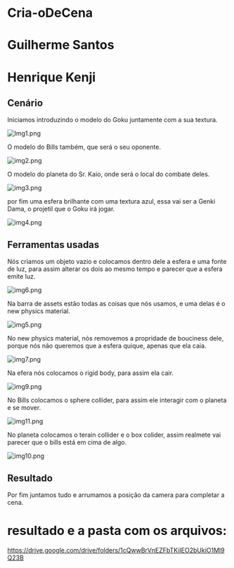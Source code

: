 # Cria-oDeCena
# Guilherme Santos
# Henrique Kenji

## Cenário

Iniciamos introduzindo o modelo do Goku juntamente com a sua textura.

![Img1.png](https://github.com/Blackszz/Cria-oDeCena/assets/163131651/132707e1-6dc5-49f0-a2ff-4e63481ea66a)

O modelo do Bills também, que será o seu oponente.

![img2.png](https://github.com/Blackszz/Cria-oDeCena/assets/163131651/1fd73278-e902-4acf-8460-4fe05327c209)

O modelo do planeta do Sr. Kaio, onde será o local do combate deles.

![img3.png](https://github.com/Blackszz/Cria-oDeCena/assets/163131651/418e4b1a-8cfc-4afa-81d8-7bbf68dc3bcd)

por fim uma esfera brilhante com uma textura azul, essa vai ser a Genki Dama, o projetil que o Goku irá jogar.

![img4.png](https://github.com/Blackszz/Cria-oDeCena/assets/163131651/b2d1f3b4-63d0-45ba-95c6-6686648a13c0)


## Ferramentas usadas

Nós criamos um objeto vazio e colocamos dentro dele a esfera e uma fonte de luz, para assim alterar os dois ao mesmo tempo e parecer que a esfera emite luz.

![img6.png](https://github.com/Blackszz/Cria-oDeCena/assets/163131651/e776c261-839c-4bc1-b72c-70d0d1b85cd3)

Na barra de assets estão todas as coisas que nós usamos, e uma delas é o new physics material.

![img5.png](https://github.com/Blackszz/Cria-oDeCena/assets/163131651/8f55fd18-8eaa-474b-9e34-0a468c26a9fc)

No new physics material, nós removemos a propridade de bouciness dele, porque nós não queremos que a esfera quique, apenas que ela caia.

![img7.png](https://github.com/Blackszz/Cria-oDeCena/assets/163131651/7f1a6db8-368f-43ea-aeec-79f5162ec087)

Na efera nós colocamos o rigid body, para assim ela cair.

![img9.png](https://github.com/Blackszz/Cria-oDeCena/assets/163131651/a34f8f21-cf4f-4286-9ab8-0d0b93283015)

No Bills colocamos o sphere collider, para assim ele interagir com o planeta e se mover.

![img11.png](https://github.com/Blackszz/Cria-oDeCena/assets/163131651/9af68feb-4566-4b30-97be-780377d59488)

No planeta colocamos o terain collider e o box colider, assim realmete vai parecer que o bills está em cima de algo.

![img10.png](https://github.com/Blackszz/Cria-oDeCena/assets/163131651/9a24cb9d-3c41-4ab0-ba3d-1a9ee78abf28)

## Resultado

Por fim juntamos tudo e arrumamos a posição da camera para completar a cena. 

# resultado e a pasta com os arquivos:

https://drive.google.com/drive/folders/1cQwwBrVnEZFbTKiIEO2bUkiO1Ml9Q23B
